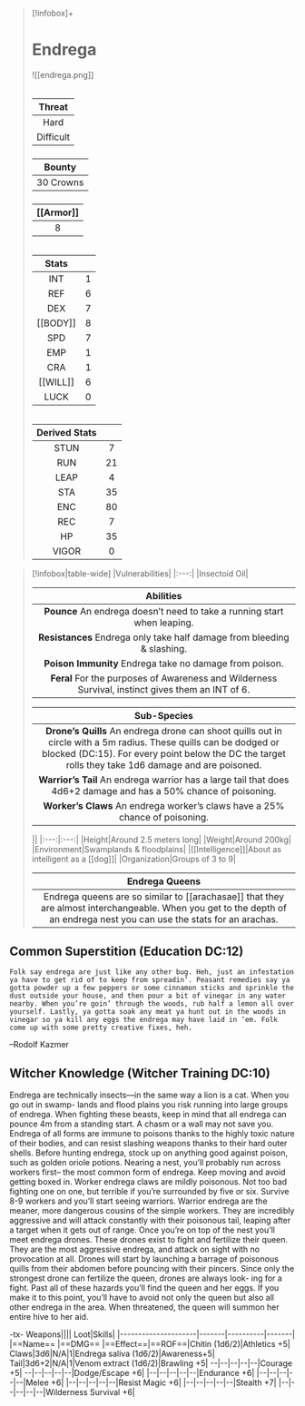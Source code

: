 >[!infobox]+
># Endrega
>![[endrega.png]]
>###### 
>|Threat|
>|:---:|
>|Hard|
>|Difficult|
>##### 
>|Bounty|
>|:---:|
>|30 Crowns|
>#####
>|[[Armor]]|
>|:---:|
>|8|
>###### 
>
>|Stats||
>|:---:|:---:|
>|INT|1|
>|REF|6|
>|DEX|7|
>|[[BODY]]|8|
>|SPD|7|
>|EMP|1|
>|CRA|1|
>|[[WILL]]|6|
>|LUCK|0|
>######
>|Derived Stats||
>|:---:|:---:|
>|STUN|7|
>|RUN|21|
>|LEAP|4|
>|STA|35|
>|ENC|80|
>|REC|7|
>|HP|35|
>|VIGOR|0|

>[!infobox|table-wide]
>|Vulnerabilities|
>|:---:|
>|Insectoid Oil|
>
>|Abilities|
>|:---:|
>|**Pounce** An endrega doesn’t need to take a running start when leaping.|
>|**Resistances** Endrega only take half damage from bleeding & slashing.|
>|**Poison Immunity** Endrega take no damage from poison.|
>|**Feral** For the purposes of Awareness and Wilderness Survival, instinct gives them an INT of 6.|
>
>|Sub-Species|
>|:---:|
>|**Drone’s Quills** An endrega drone can shoot quills out in circle with a 5m radius. These quills can be dodged or blocked (DC:15). For every point below the DC the target rolls they take 1d6 damage and are poisoned.|
>|**Warrior’s Tail** An endrega warrior has a large tail that does 4d6+2 damage and has a 50% chance of poisoning.|
>|**Worker’s Claws** An endrega worker’s claws have a 25% chance of poisoning.|
>
>||
>|:---:|:---:|
>|Height|Around 2.5 meters long|
>|Weight|Around 200kg|
>|Environment|Swamplands & floodplains|
>|[[Intelligence]]|About as intelligent as a [[dog]]|
>|Organization|Groups of 3 to 9|
>
>|Endrega Queens|
>|:---:|
>|Endrega queens are so similar to [[arachasae]] that they are almost interchangeable. When you get to the depth of an endrega nest you can use the stats for an arachas.|

## Common Superstition (Education DC:12)
```ad-quote
Folk say endrega are just like any other bug. Heh, just an infestation ya have to get rid of to keep from spreadin’. Peasant remedies say ya gotta powder up a few peppers or some cinnamon sticks and sprinkle the dust outside your house, and then pour a bit of vinegar in any water nearby. When you’re goin’ through the woods, rub half a lemon all over yourself. Lastly, ya gotta soak any meat ya hunt out in the woods in vinegar so ya kill any eggs the endrega may have laid in ‘em. Folk come up with some pretty creative fixes, heh.
```
–Rodolf Kazmer

## Witcher Knowledge (Witcher Training DC:10)
Endrega are technically insects—in the same way a lion is a cat. When you go out in swamp- lands and flood plains you risk running into large groups of endrega. When fighting these beasts, keep in mind that all endrega can pounce 4m from a standing start. A chasm or a wall may not save you. Endrega of all forms are immune to poisons thanks to the highly toxic nature of their bodies, and can resist slashing weapons thanks to their hard outer shells. Before hunting endrega, stock up on anything good against poison, such as golden oriole potions. Nearing a nest, you’ll probably run across workers first– the most common form of endrega. Keep moving and avoid getting boxed in. Worker endrega claws are mildly poisonous. Not too bad fighting one on one, but terrible if
you’re surrounded by five or six. Survive 8-9 workers and you’ll start seeing warriors. Warrior endrega are the meaner, more dangerous cousins of the simple workers. They are incredibly aggressive and will attack constantly with their poisonous tail, leaping after a target when it gets out of range. Once you’re on top of the nest you’ll meet endrega drones. These drones exist to fight and fertilize their queen. They are the most aggressive endrega, and attack on sight with no provocation at all. Drones will start by launching a barrage of poisonous quills from their abdomen before pouncing with their pincers. Since only the strongest drone can fertilize the queen, drones are always look- ing for a fight. Past all of these hazards you’ll find the queen and her eggs. If you make it to this point, you’ll have to avoid not only the queen but also all other endrega in the area. When threatened, the queen will summon her entire hive to her aid.

-tx-
Weapons||||                  Loot|Skills|
|---------------------|-------|----------|-------|
|==Name==                      |==DMG==    |==Effect==|==ROF==|Chitin (1d6/2)|Athletics +5|
Claws|3d6|N/A|1|Endrega saliva (1d6/2)|Awareness+5|
Tail|3d6+2|N/A|1|Venom extract (1d6/2)|Brawling +5|
--|--|--|--|--|Courage +5|
--|--|--|--|--|Dodge/Escape +6|
|--|--|--|--|--|Endurance +6|
|--|--|--|--|--|Melee +6|
|--|--|--|--|--|Resist Magic +6|
|--|--|--|--|--|Stealth +7|
|--|--|--|--|--|Wilderness Survival +6|